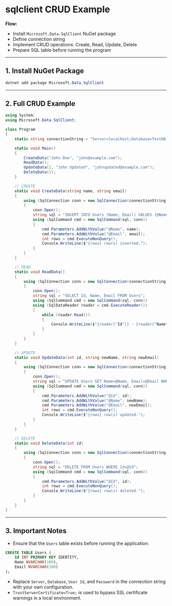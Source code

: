 # sqlclient CRUD Example

**Flow:**

* Install `Microsoft.Data.SqlClient` NuGet package
* Define connection string
* Implement CRUD operations: Create, Read, Update, Delete
* Prepare SQL table before running the program

---

## 1. Install NuGet Package

```powershell
dotnet add package Microsoft.Data.SqlClient
```

---

## 2. Full CRUD Example

```csharp
using System;
using Microsoft.Data.SqlClient;

class Program
{
    static string connectionString = "Server=localhost;Database=TestDB;User Id=sa;Password=YourPassword;TrustServerCertificate=True;";

    static void Main()
    {
        CreateData("John Doe", "john@example.com");
        ReadData();
        UpdateData(1, "John Updated", "johnupdated@example.com");
        DeleteData(1);
    }

    // CREATE
    static void CreateData(string name, string email)
    {
        using (SqlConnection conn = new SqlConnection(connectionString))
        {
            conn.Open();
            string sql = "INSERT INTO Users (Name, Email) VALUES (@Name, @Email)";
            using (SqlCommand cmd = new SqlCommand(sql, conn))
            {
                cmd.Parameters.AddWithValue("@Name", name);
                cmd.Parameters.AddWithValue("@Email", email);
                int rows = cmd.ExecuteNonQuery();
                Console.WriteLine($"{rows} row(s) inserted.");
            }
        }
    }

    // READ
    static void ReadData()
    {
        using (SqlConnection conn = new SqlConnection(connectionString))
        {
            conn.Open();
            string sql = "SELECT Id, Name, Email FROM Users";
            using (SqlCommand cmd = new SqlCommand(sql, conn))
            using (SqlDataReader reader = cmd.ExecuteReader())
            {
                while (reader.Read())
                {
                    Console.WriteLine($"{reader["Id"]} - {reader["Name"]} - {reader["Email"]}");
                }
            }
        }
    }

    // UPDATE
    static void UpdateData(int id, string newName, string newEmail)
    {
        using (SqlConnection conn = new SqlConnection(connectionString))
        {
            conn.Open();
            string sql = "UPDATE Users SET Name=@Name, Email=@Email WHERE Id=@Id";
            using (SqlCommand cmd = new SqlCommand(sql, conn))
            {
                cmd.Parameters.AddWithValue("@Id", id);
                cmd.Parameters.AddWithValue("@Name", newName);
                cmd.Parameters.AddWithValue("@Email", newEmail);
                int rows = cmd.ExecuteNonQuery();
                Console.WriteLine($"{rows} row(s) updated.");
            }
        }
    }

    // DELETE
    static void DeleteData(int id)
    {
        using (SqlConnection conn = new SqlConnection(connectionString))
        {
            conn.Open();
            string sql = "DELETE FROM Users WHERE Id=@Id";
            using (SqlCommand cmd = new SqlCommand(sql, conn))
            {
                cmd.Parameters.AddWithValue("@Id", id);
                int rows = cmd.ExecuteNonQuery();
                Console.WriteLine($"{rows} row(s) deleted.");
            }
        }
    }
}
```

---

## 3. Important Notes

* Ensure that the `Users` table exists before running the application:

```sql
CREATE TABLE Users (
    Id INT PRIMARY KEY IDENTITY,
    Name NVARCHAR(100),
    Email NVARCHAR(100)
);
```

* Replace `Server`, `Database`, `User Id`, and `Password` in the connection string with your own configuration.
* `TrustServerCertificate=True;` is used to bypass SSL certificate warnings in a local environment.
